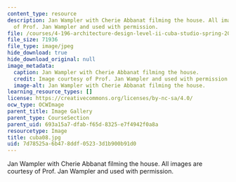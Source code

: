 ```yaml
---
content_type: resource
description: Jan Wampler with Cherie Abbanat filming the house. All images are courtesy
  of Prof. Jan Wampler and used with permission.
file: /courses/4-196-architecture-design-level-ii-cuba-studio-spring-2004/7d78525a6b478ddf05233d1b900b91d0_cuba08.jpg
file_size: 71936
file_type: image/jpeg
hide_download: true
hide_download_original: null
image_metadata:
  caption: Jan Wampler with Cherie Abbanat filming the house.
  credit: Image courtesy of Prof. Jan Wampler and used with permission.
  image-alt: Jan Wampler with Cherie Abbanat filming the house.
learning_resource_types: []
license: https://creativecommons.org/licenses/by-nc-sa/4.0/
ocw_type: OCWImage
parent_title: Image Gallery
parent_type: CourseSection
parent_uid: 693a15a7-dfab-f65d-8325-e7f4942f0a8a
resourcetype: Image
title: cuba08.jpg
uid: 7d78525a-6b47-8ddf-0523-3d1b900b91d0
---
```

Jan Wampler with Cherie Abbanat filming the house. All images are courtesy of Prof. Jan Wampler and used with permission.